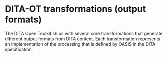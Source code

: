 # DITA-OT transformations \(output formats\)

The DITA Open Toolkit ships with several core transformations that generate different output formats from DITA content. Each transformation represents an implementation of the processing that is defined by OASIS in the DITA specification.

